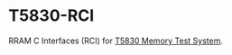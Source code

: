# T5830-RCI

RRAM C Interfaces (RCI) for [T5830 Memory Test System](https://www.advantest.com/products/ic-test-systems/t5830).
